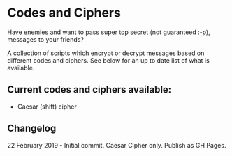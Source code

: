 # Codes and Ciphers

Have enemies and want to pass super top secret (not guaranteed :-p), messages to your friends?

A collection of scripts which encrypt or decrypt messages based on different codes and ciphers. See below for an up to date list of what is available.

## Current codes and ciphers available:
- Caesar (shift) cipher

## Changelog
22 February 2019 - Initial commit. Caesar Cipher only. Publish as GH Pages.